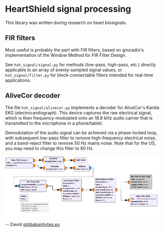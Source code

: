 # HeartShield signal processing

This library was written during research on heart biosignals.

## FIR filters
Most useful is probably the part with FIR filters, based on gnuradio's implementation of the Window Method for FIR Filter Design.

See `hsh_signal/signal.py` for methods (low-pass, high-pass, etc.) directly applicable to an array of evenly-sampled signal values, or `hsh_signal/filter.py` for block-connectable filters intended for real-time applications.

## AliveCor decoder
The file `hsh_signal/alivecor.py` implements a decoder for AliveCor's Kardia EKG (electrocardiograph). This device captures the raw electrical signal, which is then frequency-modulated onto an 18.8 kHz audio carrier that is transmitted to the microphone in a phone/tablet.

Demodulation of the audio signal can be achieved via a phase-locked loop, with subsequent low-pass filter to remove high-frequency electrical noise, and a band-reject filter to remove 50 Hz mains noise. Note that for the US, you may need to change this filter to 60 Hz.

![Kardia EKG demodulator filter chain in gnuradio](pll-demod.png)

-- David <git@abanbytes.eu>

